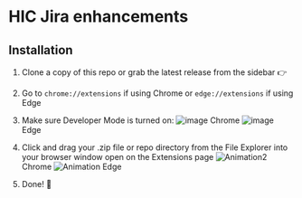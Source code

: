 # HIC Jira enhancements
 
## Installation

1. Clone a copy of this repo or grab the latest release from the sidebar 👉
2. Go to `chrome://extensions` if using Chrome or `edge://extensions` if using Edge
3. Make sure Developer Mode is turned on:
![image](https://user-images.githubusercontent.com/46202639/160372449-0218c388-b5d0-40fb-99bb-8cf6ff9ee338.png)
Chrome
![image](https://user-images.githubusercontent.com/46202639/160372537-3898297d-7e2b-4856-9256-68287e45638b.png)
Edge
4. Click and drag your .zip file or repo directory from the File Explorer into your browser window open on the Extensions page
![Animation2](https://user-images.githubusercontent.com/46202639/160373572-78a69432-a0c7-4862-ae56-5b660a3e8aa3.gif)
Chrome
![Animation](https://user-images.githubusercontent.com/46202639/160373252-13344b6a-22b6-40e6-906e-8c4db5406c1f.gif)
Edge


5. Done! 🎉
